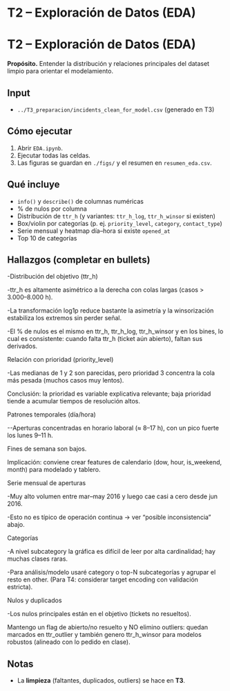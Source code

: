 # T2 – Exploración de Datos (EDA)

# T2 – Exploración de Datos (EDA)

**Propósito.** Entender la distribución y relaciones principales del dataset limpio para orientar el modelamiento.

## Input
- `../T3_preparacion/incidents_clean_for_model.csv` (generado en T3)

## Cómo ejecutar
1) Abrir `EDA.ipynb`.  
2) Ejecutar todas las celdas.  
3) Las figuras se guardan en `./figs/` y el resumen en `resumen_eda.csv`.

## Qué incluye
- `info()` y `describe()` de columnas numéricas
- % de nulos por columna
- Distribución de `ttr_h` (y variantes: `ttr_h_log`, `ttr_h_winsor` si existen)
- Box/violin por categorías (p. ej. `priority_level`, `category`, `contact_type`)
- Serie mensual y heatmap día–hora si existe `opened_at`
- Top 10 de categorías

## Hallazgos (completar en bullets)
-Distribución del objetivo (ttr_h)

-ttr_h es altamente asimétrico a la derecha con colas largas (casos > 3.000–8.000 h).

-La transformación log1p reduce bastante la asimetría y la winsorización estabiliza los extremos sin perder señal.

-El % de nulos es el mismo en ttr_h, ttr_h_log, ttr_h_winsor y en los bines, lo cual es consistente: cuando falta ttr_h (ticket aún abierto), faltan sus derivados.

Relación con prioridad (priority_level)

-Las medianas de 1 y 2 son parecidas, pero prioridad 3 concentra la cola más pesada (muchos casos muy lentos).

Conclusión: la prioridad es variable explicativa relevante; baja prioridad tiende a acumular tiempos de resolución altos.

Patrones temporales (día/hora)

--Aperturas concentradas en horario laboral (≈ 8–17 h), con un pico fuerte los lunes 9–11 h.

Fines de semana son bajos.

Implicación: conviene crear features de calendario (dow, hour, is_weekend, month) para modelado y tablero.

Serie mensual de aperturas

-Muy alto volumen entre mar–may 2016 y luego cae casi a cero desde jun 2016.

-Esto no es típico de operación continua → ver “posible inconsistencia” abajo.

Categorías

-A nivel subcategory la gráfica es difícil de leer por alta cardinalidad; hay muchas clases raras.

-Para análisis/modelo usaré category o top-N subcategorías y agrupar el resto en other. (Para T4: considerar target encoding con validación estricta).

Nulos y duplicados

-Los nulos principales están en el objetivo (tickets no resueltos).

Mantengo un flag de abierto/no resuelto y NO elimino outliers: quedan marcados en ttr_outlier y también genero ttr_h_winsor para modelos robustos (alineado con lo pedido en clase).

## Notas
- La **limpieza** (faltantes, duplicados, outliers) se hace en **T3**.

